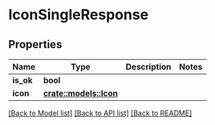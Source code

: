 # IconSingleResponse

## Properties

Name | Type | Description | Notes
------------ | ------------- | ------------- | -------------
**is_ok** | **bool** |  | 
**icon** | [**crate::models::Icon**](Icon.md) |  | 

[[Back to Model list]](../README.md#documentation-for-models) [[Back to API list]](../README.md#documentation-for-api-endpoints) [[Back to README]](../README.md)


